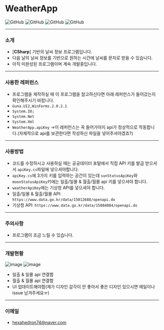 # WeatherApp
![GitHub](https://img.shields.io/badge/developer-gloomn-blue)
![GitHub](https://img.shields.io/github/license/gloomn/WeatherApp)
![GitHub](https://img.shields.io/github/languages/top/gloomn/WeatherApp)
![GitHub](https://img.shields.io/github/languages/code-size/gloomn/WeatherApp)

---
### 소개
* [**CSharp**] 기반의 날씨 정보 프로그램입니다.
* 다음 날의 날씨 정보를 기반으로 원하는 시간에 날씨를 문자로 받을 수 있습니다.
* 아직 미완성된 프로그램이며 계속 개발중입니다.

---
### 사용한 레퍼런스
* 프로그램을 제작하실 때 이 프로그램을 참고하신다면 아래 레퍼런스가 들어갔는지 확인해주시기 바랍니다.
* ```Guna.UI2,WinForms.2.0.2.1```
* ```System.IO;```
* ```System.Net```
* ```System.Xml```
* ```WeatherApp.apiKey``` ->이 레퍼런스는 꼭 들어가야지 api가 정상적으로 작동합니다.(자체적으로 api를 보관한다면 작성하신 파일을 넣어주셔야겠죠?)

---
### 사용방법
* 코드를 수정하시고 사용하실 때는 공공데이터 포털에서 직접 API 키를 발급 받으셔서 ```apiKey.cs```파일에 넣으셔야합니다.
* ```apiKey.cs```에 3가지 키를 입력하는 공간이 있는데 ```sunStatusApiKey```와 ```moonStatusApiKey```키에는 일출/일몰 & 월출/월몰 api 키를 넣으셔야 합니다.
* ```weatherApiKey```에는 기상청 API를 넣으셔야 합니다.
* 일출/일몰 & 월출/월몰 API: ```https://www.data.go.kr/data/15012688/openapi.do```
* 기상청 API: ```https://www.data.go.kr/data/15084084/openapi.do```

---
### 주의사항
* 프로그램이 조금 느릴 수 있습니다.

---
### 개발현황
![image](https://user-images.githubusercontent.com/86612194/125200557-a70c9400-e2a6-11eb-9d6b-a4b55c7039ef.png)
![image](https://user-images.githubusercontent.com/86612194/125200572-b25fbf80-e2a6-11eb-9754-ee07afc744b0.png)

* 일출 & 일몰 api 연결함
* 월출 & 월몰 api 연결함
* UI 업데이트해야합(제가 디자인 감각이 안 좋아서 좋은 디자인 있으시면 메일이나 issue 남겨주세요ㅠ)

---
### 이메일
* hexahedron74@naver.com

